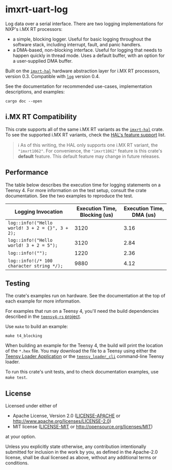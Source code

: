# imxrt-uart-log

Log data over a serial interface. There are two logging implementations for NXP's i.MX RT processors:

- a simple, blocking logger. Useful for basic logging throughout the software stack, including interrupt, fault, and panic handlers.
- a DMA-based, non-blocking interface. Useful for logging that needs to happen quickly in thread mode. Uses a default buffer, with an option for a user-supplied DMA buffer.

Built on the [`imxrt-hal`] hardware abstraction layer for i.MX RT processors, version 0.3. Compatible with [`log`] version 0.4.

[`imxrt-hal`]: https://crates.io/crates/imxrt-hal
[`log`]: https://crates.io/crates/log

See the documentation for recommended use-cases, implementation descriptions, and examples:

```
cargo doc --open
```

## i.MX RT Compatibility

This crate supports all of the same i.MX RT variants as the [`imxrt-hal`] crate. To see the supported i.MX RT variants, check the [HAL's feature support](https://github.com/imxrt-rs/imxrt-rs#hal) list.

> :information_source: As of this writing, the HAL only supports one i.MX RT variant, the `"imxrt1062"`. For convenience, the `"imxrt1062"` feature is this crate's **default** feature. This default feature may change in future releases.

## Performance

The table below describes the execution time for logging statements on a Teensy 4. For more information on the test setup, consult the crate documentation. See the two examples to reproduce the test.

| Logging Invocation                                    | Execution Time, Blocking (us) | Execution Time, DMA (us) |
| ----------------------------------------------------- | ----------------------------- | ------------------------ |
| `log::info!("Hello world! 3 + 2 = {}", 3 + 2);`       | 3120                          | 3.16                     |
| `log::info!("Hello world! 3 + 2 = 5");`               | 3120                          | 2.84                     |
| `log::info!("");`                                     | 1220                          | 2.36                     |
| `log::info!(/* 100 character string */);`             | 9880                          | 4.12                     |

## Testing

The crate's examples run on hardware. See the documentation at the top of each example for more information.

For examples that run on a Teensy 4, you'll need the build dependencies described in the [`teensy4-rs` project](https://github.com/mciantyre/teensy4-rs#dependencies).

Use `make` to build an example:

```
make t4_blocking
```

When building an example for the Teensy 4, the build will print the location of the `*.hex` file. You may download the file to a Teensy using either the [Teensy Loader Application](https://www.pjrc.com/teensy/loader.html) or the [`teensy_loader_cli`](https://github.com/PaulStoffregen/teensy_loader_cli) command-line Teensy loader.

To run this crate's unit tests, and to check documentation examples, use `make test`.

## License

Licensed under either of

- Apache License, Version 2.0 ([LICENSE-APACHE](LICENSE-APACHE) or
  http://www.apache.org/licenses/LICENSE-2.0)
- MIT license ([LICENSE-MIT](LICENSE-MIT) or http://opensource.org/licenses/MIT)

at your option.

Unless you explicitly state otherwise, any contribution intentionally submitted
for inclusion in the work by you, as defined in the Apache-2.0 license, shall be
dual licensed as above, without any additional terms or conditions.